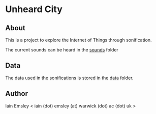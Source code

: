# Unheard City

## About

This is a project to explore the Internet of Things through sonification. 

The current sounds can be heard in the [sounds](sounds) folder

## Data

The data used in the sonifications is stored in the [data](data) folder.

## Author

Iain Emsley < iain (dot) emsley (at) warwick (dot) ac (dot) uk >


